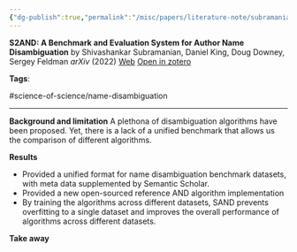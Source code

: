 ```yaml
---
{"dg-publish":true,"permalink":"/misc/papers/literature-note/subramanian-s2-and-benchmark-evaluation2022/","dgPassFrontmatter":true}
---
```



**S2AND: A Benchmark and Evaluation System for Author Name Disambiguation**
by Shivashankar Subramanian, Daniel King, Doug Downey, Sergey Feldman
*arXiv* (2022)
[Web](http://arxiv.org/abs/2103.07534) [Open in zotero]( zotero://select/items/@subramanianS2ANDBenchmarkEvaluation2022)

**Tags**: 

#science-of-science/name-disambiguation 

---

**Background and limitation** A plethona of disambiguation algorithms have been proposed. Yet, there is a lack of a unified benchmark that allows us the comparison of different algorithms. 

**Results**
- Provided a unified format for name disambiguation benchmark datasets, with meta data supplemented by Semantic Scholar. 
- Provided a new open-sourced reference AND algorithm implementation 
- By training the algorithms across different datasets, SAND prevents overfitting to a single dataset and improves the overall performance of algorithms across different datasets. 

**Take away**